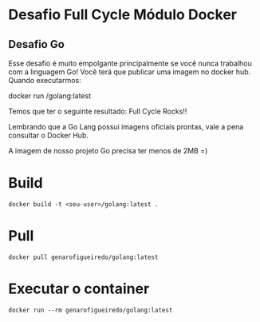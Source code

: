 
# Desafio Full Cycle Módulo Docker
## Desafio Go

Esse desafio é muito empolgante principalmente se você nunca trabalhou com a linguagem Go!
Você terá que publicar uma imagem no docker hub. Quando executarmos:

docker run <seu-user>/golang:latest

Temos que ter o seguinte resultado: Full Cycle Rocks!!

Lembrando que a Go Lang possui imagens oficiais prontas, vale a pena consultar o Docker Hub.

A imagem de nosso projeto Go precisa ter menos de 2MB =)

# Build 
```
docker build -t <seu-user>/golang:latest .
```

# Pull 
```
docker pull genarofigueiredo/golang:latest
```

# Executar o container
```
docker run --rm genarofigueiredo/golang:latest
```